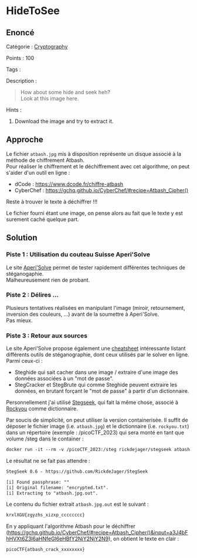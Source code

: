 # HideToSee

## Enoncé
Catégorie : [Cryptography](../)

Points : 100

Tags : 

Description :
> How about some hide and seek heh?  
> Look at this image here.

Hints :
1. Download the image and try to extract it.


## Approche

Le fichier `atbash.jpg` mis à disposition représente un disque associé à la méthode de chiffrement Atbash.  
Pour réaliser le chiffrement et le déchiffrement avec cet algorithme, on peut s'aider d'un outil en ligne : 
* dCode : https://www.dcode.fr/chiffre-atbash
* CyberChef : https://gchq.github.io/CyberChef/#recipe=Atbash_Cipher()

Reste à trouver le texte à déchiffrer !!!

Le fichier fourni étant une image, on pense alors au fait que le texte y est surement caché quelque part.

## Solution

### Piste 1 : Utilisation du couteau Suisse Aperi'Solve 

Le site [Aperi'Solve](https://www.aperisolve.com/) permet de tester rapidement différentes techniques de stéganogaphie.  
Malheureusement rien de probant.

### Piste 2 : Délires ...

Plusieurs tentatives réalisées en manipulant l'image (miroir, retournement, inversion des couleurs, ...) avant de la soumettre à Aperi'Solve.  
Pas mieux.

### Piste 3 : Retour aux sources

Le site Aperi'Solve propose également une [cheatsheet](https://www.aperisolve.com/cheatsheet) intéressante listant différents outils de stéganographie, dont ceux utilisés par le solver en ligne.  
Parmi ceux-ci :
* Steghide qui sait cacher dans une image / extraire d'une image des données associées à un "mot de passe".
* StegCracker et StegBrute qui comme Steghide peuvent extraire les données, en brutant forçant le "mot de passe" à partir d'un dictionnaire.

Personnellement j'ai utilisé [Stegseek](https://github.com/RickdeJager/stegseek), qui fait la même chose, associé à [Rockyou](https://gitlab.com/kalilinux/packages/wordlists) comme dictionnaire.  

Par soucis de simplicité, on peut utiliser la version containerisée.
Il suffit de déposer le fichier image (i.e. `atbash.jpg`) et le dictionnaire (i.e. `rockyou.txt`) dans un répertoire (exemple : /picoCTF_2023) qui sera monté en tant que volume /steg dans le container :

```txt
docker run -it --rm -v /picoCTF_2023:/steg rickdejager/stegseek atbash.jpg rockyou.txt
```

Le résultat ne se fait pas attendre :

```txt
StegSeek 0.6 - https://github.com/RickdeJager/StegSeek

[i] Found passphrase: ""
[i] Original filename: "encrypted.txt".
[i] Extracting to "atbash.jpg.out".
```

Le contenu du fichier extrait `atbash.jpg.out` est le suivant : 

```txt
krxlXGU{zgyzhs_xizxp_cccccccc}
```

En y appliquant l'algorithme Atbash pour le déchiffrer (https://gchq.github.io/CyberChef/#recipe=Atbash_Cipher()&input=a3J4bFhHVXt6Z3l6aHNfeGl6eHBfY2NjY2NjY2N9), on obtient le texte en clair :

```txt
picoCTF{atbash_crack_xxxxxxxx}
```
